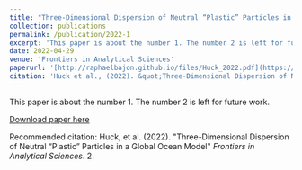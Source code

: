 ```yaml
---
title: "Three-Dimensional Dispersion of Neutral “Plastic” Particles in a Global Ocean Model"
collection: publications
permalink: /publication/2022-1
excerpt: 'This paper is about the number 1. The number 2 is left for future work.'
date: 2022-04-29
venue: 'Frontiers in Analytical Sciences'
paperurl: '[http://raphaelbajon.github.io/files/Huck_2022.pdf](https://doi.org/10.3389/frans.2022.868515)'
citation: 'Huck et al., (2022). &quot;Three-Dimensional Dispersion of Neutral “Plastic” Particles in a Global Ocean Model.&quot; <i>Frontiers in Analytical Sciences</i>. 2.'
---
```

This paper is about the number 1. The number 2 is left for future work.

[Download paper here](https://doi.org/10.3389/frans.2022.868515)

Recommended citation: Huck, et al. (2022). "Three-Dimensional Dispersion of Neutral “Plastic” Particles in a Global Ocean Model" <i>Frontiers in Analytical Sciences</i>. 2.
